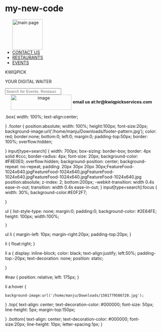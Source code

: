 # my-new-code
<!DOCTYPE html>
<html>
<head>
<link rel="stylesheet" type="text/css" href="manju.css">
</head>
<body>

<ul><img src="/home/manju/Downloads/kwiqpick-500x500.png" alt="main page" height="100" width="100"> <middle>
  <li><a class="active" href="contacts.htm">CONTACT US</a></li>
  <li><a href="Restaurants.html">RESTAURANTS</a></li>
  <li><a href="events.html"> EVENTS</a></li>
  
</middle>
</ul>
 
 <p class="top">KWIQPICK</p>
 <p class="bottom" > YOUR DIGITAL WAITER</p>


<div class="box">
    <input type="search" id="search" placeholder="Search for Events, Restaurants, Dishes" />
</div>

<div class="footer">
<center>
<img src="/home/manju/Downloads/badge_new.png" alt="image" height="50" width="200" align="center"<p> <b>email us at:hr@kwiqpickservices.com</b></p> 
</center>
</div>
</footer> 
</body>
</html>

.box{
    width: 100%;
    text-align:center;
    
}
.footer {
   position:absolute;
   width: 100%;
   height:100px;
font-size:20px;
   background-image:url('/home/manju/Downloads/footer-pattern.jpg');
   color: red; 
    border:none;
    bottom:0;
    left:0;
   margin:0;
padding-top:50px;
border: 100%;
overflow:hidden;

   
   }
input[type=search] {
    width: 700px;
    box-sizing: border-box;
    border: 4px solid #ccc;
    border-radius: 4px;
    font-size: 20px;
    background-color: #F8E0E0;
    overflow:hidden;
    background-position: center; 
    background-repeat: no-repeat;
    padding: 20px 30px 20px 30px;FeatureFood-1024x640.jpgFeatureFood-1024x640.jpgFeatureFood-1024x640.jpgFeatureFood-1024x640.jpgFeatureFood-1024x640.jpg
    position:absolute;
    z-index: 2;
    bottom:200px;
    -webkit-transition: width 0.4s ease-in-out;
    transition: width 0.4s ease-in-out;
}
  input[type=search]:focus {
    width: 30%;
    background-color:#E0F2F7;
    

}

ul {
    list-style-type: none;
    margin:0;
    padding:0;
    background-color: #2E64FE;
    height: 100px;
    width:100%;

    }
ul li {
    margin-left: 10px;
    margin-right:20px;
    padding-top:20px;
}


li {
    float:right;
}

li a {
    display: inline-block;
    color: black;
    text-align:justify;
    left:50%;
    padding-top:-20px;
    text-decoration: none;
    position: static;
    
}


#nav {
   position: relative;
   left: 175px;
}

li a:hover {
    
    background-image:url('/home/manju/Downloads/1501779586720.jpg');
}
.top{
	text-align: center;
	text-decoration-color: #000000;
	font-size: 50px;
	line-height: 5px;
	margin-top:150px;


}
.bottom{
	text-align: center;
	text-decoration-color: #000000;
	font-size:20px;
	line-height: 10px;
    letter-spacing:1px;
}
